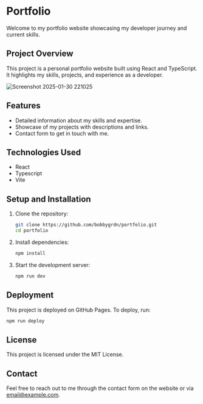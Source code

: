 # Portfolio

Welcome to my portfolio website showcasing my developer journey and current skills.

## Project Overview

This project is a personal portfolio website built using React and TypeScript. It highlights my skills, projects, and experience as a developer.

![Screenshot 2025-01-30 221025](https://github.com/user-attachments/assets/e6375e6a-6df4-4747-a21c-364a34e2b666)

## Features

- Detailed information about my skills and expertise.
- Showcase of my projects with descriptions and links.
- Contact form to get in touch with me.

## Technologies Used

- React
- Typescript
- Vite

## Setup and Installation

1. Clone the repository:
   ```sh
   git clone https://github.com/bobbygrdn/portfolio.git
   cd portfolio
   ```

2. Install dependencies:
   ```sh
   npm install
   ```

3. Start the development server:
   ```sh
   npm run dev
   ```

## Deployment

This project is deployed on GitHub Pages. To deploy, run:
```sh
npm run deploy
```

## License

This project is licensed under the MIT License.

## Contact

Feel free to reach out to me through the contact form on the website or via [email@example.com](mailto:bobbygrdn777@gmail.com).
